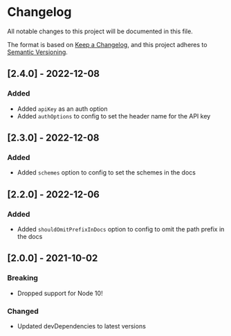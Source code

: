 # Changelog

All notable changes to this project will be documented in this file.

The format is based on [Keep a Changelog](https://keepachangelog.com/en/1.0.0/),
and this project adheres to [Semantic Versioning](https://semver.org/spec/v2.0.0.html).

## [2.4.0] - 2022-12-08

### Added

- Added `apiKey` as an auth option
- Added `authOptions` to config to set the header name for the API key

## [2.3.0] - 2022-12-08

### Added

- Added `schemes` option to config to set the schemes in the docs

## [2.2.0] - 2022-12-06

### Added

- Added `shouldOmitPrefixInDocs` option to config to omit the path prefix in the docs

## [2.0.0] - 2021-10-02

### Breaking

- Dropped support for Node 10!

### Changed

- Updated devDependencies to latest versions
